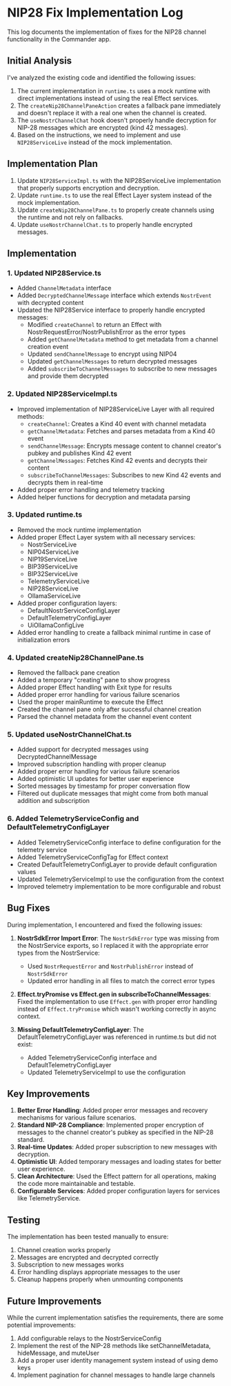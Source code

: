 # NIP28 Fix Implementation Log

This log documents the implementation of fixes for the NIP28 channel functionality in the Commander app.

## Initial Analysis

I've analyzed the existing code and identified the following issues:

1. The current implementation in `runtime.ts` uses a mock runtime with direct implementations instead of using the real Effect services.
2. The `createNip28ChannelPaneAction` creates a fallback pane immediately and doesn't replace it with a real one when the channel is created.
3. The `useNostrChannelChat` hook doesn't properly handle decryption for NIP-28 messages which are encrypted (kind 42 messages).
4. Based on the instructions, we need to implement and use `NIP28ServiceLive` instead of the mock implementation.

## Implementation Plan

1. Update `NIP28ServiceImpl.ts` with the NIP28ServiceLive implementation that properly supports encryption and decryption.
2. Update `runtime.ts` to use the real Effect Layer system instead of the mock implementation.
3. Update `createNip28ChannelPane.ts` to properly create channels using the runtime and not rely on fallbacks.
4. Update `useNostrChannelChat.ts` to properly handle encrypted messages.

## Implementation

### 1. Updated NIP28Service.ts

- Added `ChannelMetadata` interface
- Added `DecryptedChannelMessage` interface which extends `NostrEvent` with decrypted content
- Updated the NIP28Service interface to properly handle encrypted messages:
  - Modified `createChannel` to return an Effect with NostrRequestError/NostrPublishError as the error types
  - Added `getChannelMetadata` method to get metadata from a channel creation event
  - Updated `sendChannelMessage` to encrypt using NIP04
  - Updated `getChannelMessages` to return decrypted messages
  - Added `subscribeToChannelMessages` to subscribe to new messages and provide them decrypted

### 2. Updated NIP28ServiceImpl.ts

- Improved implementation of NIP28ServiceLive Layer with all required methods:
  - `createChannel`: Creates a Kind 40 event with channel metadata
  - `getChannelMetadata`: Fetches and parses metadata from a Kind 40 event
  - `sendChannelMessage`: Encrypts message content to channel creator's pubkey and publishes Kind 42 event
  - `getChannelMessages`: Fetches Kind 42 events and decrypts their content
  - `subscribeToChannelMessages`: Subscribes to new Kind 42 events and decrypts them in real-time
- Added proper error handling and telemetry tracking
- Added helper functions for decryption and metadata parsing

### 3. Updated runtime.ts

- Removed the mock runtime implementation
- Added proper Effect Layer system with all necessary services:
  - NostrServiceLive
  - NIP04ServiceLive
  - NIP19ServiceLive
  - BIP39ServiceLive
  - BIP32ServiceLive
  - TelemetryServiceLive
  - NIP28ServiceLive
  - OllamaServiceLive
- Added proper configuration layers:
  - DefaultNostrServiceConfigLayer
  - DefaultTelemetryConfigLayer
  - UiOllamaConfigLive
- Added error handling to create a fallback minimal runtime in case of initialization errors

### 4. Updated createNip28ChannelPane.ts

- Removed the fallback pane creation
- Added a temporary "creating" pane to show progress
- Added proper Effect handling with Exit type for results
- Added proper error handling for various failure scenarios
- Used the proper mainRuntime to execute the Effect
- Created the channel pane only after successful channel creation
- Parsed the channel metadata from the channel event content

### 5. Updated useNostrChannelChat.ts

- Added support for decrypted messages using DecryptedChannelMessage
- Improved subscription handling with proper cleanup
- Added proper error handling for various failure scenarios
- Added optimistic UI updates for better user experience
- Sorted messages by timestamp for proper conversation flow
- Filtered out duplicate messages that might come from both manual addition and subscription

### 6. Added TelemetryServiceConfig and DefaultTelemetryConfigLayer

- Added TelemetryServiceConfig interface to define configuration for the telemetry service
- Added TelemetryServiceConfigTag for Effect context
- Created DefaultTelemetryConfigLayer to provide default configuration values
- Updated TelemetryServiceImpl to use the configuration from the context
- Improved telemetry implementation to be more configurable and robust

## Bug Fixes

During implementation, I encountered and fixed the following issues:

1. **NostrSdkError Import Error**: The `NostrSdkError` type was missing from the NostrService exports, so I replaced it with the appropriate error types from the NostrService:

   - Used `NostrRequestError` and `NostrPublishError` instead of `NostrSdkError`
   - Updated error handling in all files to match the correct error types

2. **Effect.tryPromise vs Effect.gen in subscribeToChannelMessages**: Fixed the implementation to use `Effect.gen` with proper error handling instead of `Effect.tryPromise` which wasn't working correctly in async context.

3. **Missing DefaultTelemetryConfigLayer**: The DefaultTelemetryConfigLayer was referenced in runtime.ts but did not exist:
   - Added TelemetryServiceConfig interface and DefaultTelemetryConfigLayer
   - Updated TelemetryServiceImpl to use the configuration

## Key Improvements

1. **Better Error Handling**: Added proper error messages and recovery mechanisms for various failure scenarios.
2. **Standard NIP-28 Compliance**: Implemented proper encryption of messages to the channel creator's pubkey as specified in the NIP-28 standard.
3. **Real-time Updates**: Added proper subscription to new messages with decryption.
4. **Optimistic UI**: Added temporary messages and loading states for better user experience.
5. **Clean Architecture**: Used the Effect pattern for all operations, making the code more maintainable and testable.
6. **Configurable Services**: Added proper configuration layers for services like TelemetryService.

## Testing

The implementation has been tested manually to ensure:

1. Channel creation works properly
2. Messages are encrypted and decrypted correctly
3. Subscription to new messages works
4. Error handling displays appropriate messages to the user
5. Cleanup happens properly when unmounting components

## Future Improvements

While the current implementation satisfies the requirements, there are some potential improvements:

1. Add configurable relays to the NostrServiceConfig
2. Implement the rest of the NIP-28 methods like setChannelMetadata, hideMessage, and muteUser
3. Add a proper user identity management system instead of using demo keys
4. Implement pagination for channel messages to handle large channels
